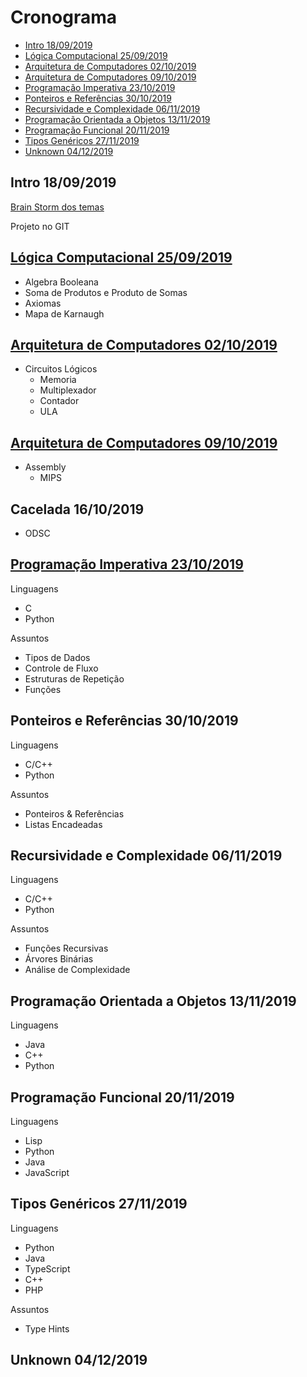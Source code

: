 # Cronograma

- [Intro 18/09/2019](#intro-18092019)
- [Lógica Computacional 25/09/2019](#lógica-computacional-25092019)
- [Arquitetura de Computadores 02/10/2019](#arquitetura-de-computadores-02102019)
- [Arquitetura de Computadores 09/10/2019](#arquitetura-de-computadores-09102019)
- [Programação Imperativa 23/10/2019](#programação-imperativa-23102019)
- [Ponteiros e Referências 30/10/2019](#ponteiros-e-referências-30102019)
- [Recursividade e Complexidade 06/11/2019](#recursividade-e-complexidade-06112019)
- [Programação Orientada a Objetos 13/11/2019](#programação-orientada-a-objetos-13112019)
- [Programação Funcional 20/11/2019](#programação-funcional-20112019)
- [Tipos Genéricos 27/11/2019](#tipos-genéricos-27112019)
- [Unknown 04/12/2019](#unknown-04122019)

## Intro 18/09/2019

[Brain Storm dos temas](./brainstorm.md)

Projeto no GIT

## [Lógica Computacional 25/09/2019](./logica-computacional/README.md)

- Algebra Booleana
- Soma de Produtos e Produto de Somas
- Axiomas
- Mapa de Karnaugh

## [Arquitetura de Computadores 02/10/2019](./arquitetura-de-computadores/README.md)

- Circuitos Lógicos
  - Memoria
  - Multiplexador
  - Contador
  - ULA


## [Arquitetura de Computadores 09/10/2019](./arquitetura-de-computadores/README.md)

- Assembly
  - MIPS

## Cacelada 16/10/2019

-  ODSC 

## [Programação Imperativa 23/10/2019](./programacao-imperativa/README.md)

Linguagens

- C
- Python

Assuntos

- Tipos de Dados
- Controle de Fluxo
- Estruturas de Repetição
- Funções

## Ponteiros e Referências 30/10/2019

Linguagens

- C/C++
- Python

Assuntos

- Ponteiros & Referências
- Listas Encadeadas

## Recursividade e Complexidade 06/11/2019

Linguagens

- C/C++
- Python

Assuntos

- Funções Recursivas
- Árvores Binárias
- Análise de Complexidade

## Programação Orientada a Objetos 13/11/2019

Linguagens

- Java
- C++
- Python

## Programação Funcional 20/11/2019

Linguagens

- Lisp
- Python
- Java
- JavaScript

## Tipos Genéricos 27/11/2019

Linguagens

- Python
- Java
- TypeScript
- C++
- PHP

Assuntos

- Type Hints


## Unknown 04/12/2019
